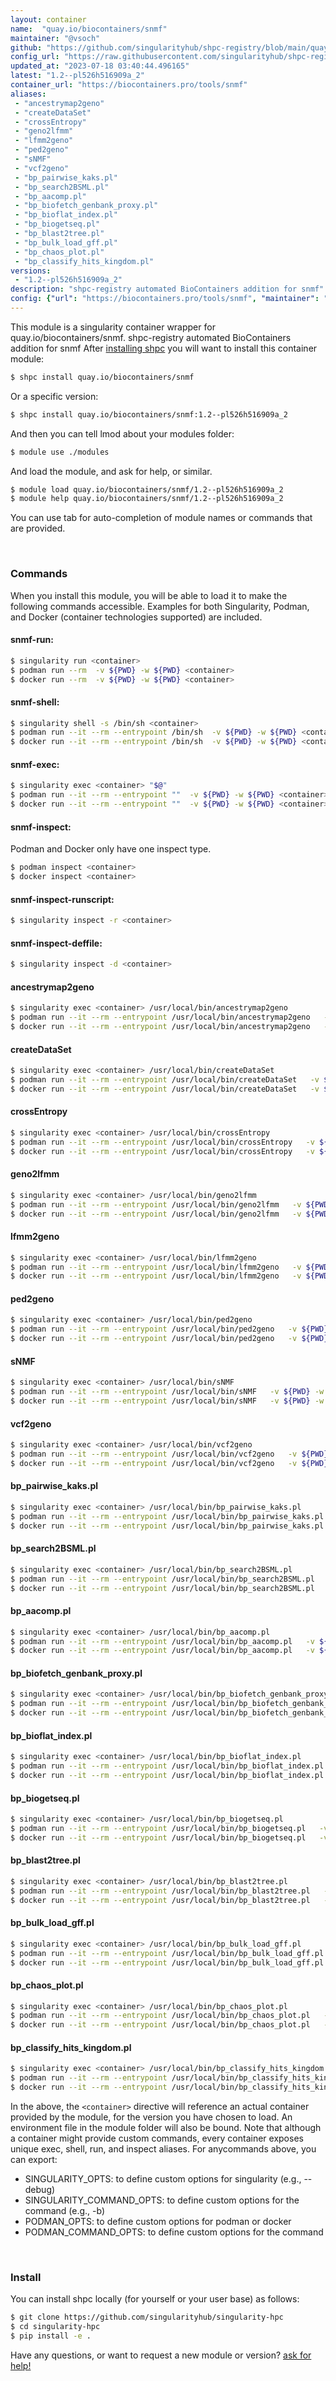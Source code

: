 ```yaml
---
layout: container
name:  "quay.io/biocontainers/snmf"
maintainer: "@vsoch"
github: "https://github.com/singularityhub/shpc-registry/blob/main/quay.io/biocontainers/snmf/container.yaml"
config_url: "https://raw.githubusercontent.com/singularityhub/shpc-registry/main/quay.io/biocontainers/snmf/container.yaml"
updated_at: "2023-07-18 03:40:44.496165"
latest: "1.2--pl526h516909a_2"
container_url: "https://biocontainers.pro/tools/snmf"
aliases:
 - "ancestrymap2geno"
 - "createDataSet"
 - "crossEntropy"
 - "geno2lfmm"
 - "lfmm2geno"
 - "ped2geno"
 - "sNMF"
 - "vcf2geno"
 - "bp_pairwise_kaks.pl"
 - "bp_search2BSML.pl"
 - "bp_aacomp.pl"
 - "bp_biofetch_genbank_proxy.pl"
 - "bp_bioflat_index.pl"
 - "bp_biogetseq.pl"
 - "bp_blast2tree.pl"
 - "bp_bulk_load_gff.pl"
 - "bp_chaos_plot.pl"
 - "bp_classify_hits_kingdom.pl"
versions:
 - "1.2--pl526h516909a_2"
description: "shpc-registry automated BioContainers addition for snmf"
config: {"url": "https://biocontainers.pro/tools/snmf", "maintainer": "@vsoch", "description": "shpc-registry automated BioContainers addition for snmf", "latest": {"1.2--pl526h516909a_2": "sha256:70d792ac2bfd3c00a6fc3eb575d0ab3efa674b1eefc38dbfe59f188336b662ad"}, "tags": {"1.2--pl526h516909a_2": "sha256:70d792ac2bfd3c00a6fc3eb575d0ab3efa674b1eefc38dbfe59f188336b662ad"}, "docker": "quay.io/biocontainers/snmf", "aliases": {"ancestrymap2geno": "/usr/local/bin/ancestrymap2geno", "createDataSet": "/usr/local/bin/createDataSet", "crossEntropy": "/usr/local/bin/crossEntropy", "geno2lfmm": "/usr/local/bin/geno2lfmm", "lfmm2geno": "/usr/local/bin/lfmm2geno", "ped2geno": "/usr/local/bin/ped2geno", "sNMF": "/usr/local/bin/sNMF", "vcf2geno": "/usr/local/bin/vcf2geno", "bp_pairwise_kaks.pl": "/usr/local/bin/bp_pairwise_kaks.pl", "bp_search2BSML.pl": "/usr/local/bin/bp_search2BSML.pl", "bp_aacomp.pl": "/usr/local/bin/bp_aacomp.pl", "bp_biofetch_genbank_proxy.pl": "/usr/local/bin/bp_biofetch_genbank_proxy.pl", "bp_bioflat_index.pl": "/usr/local/bin/bp_bioflat_index.pl", "bp_biogetseq.pl": "/usr/local/bin/bp_biogetseq.pl", "bp_blast2tree.pl": "/usr/local/bin/bp_blast2tree.pl", "bp_bulk_load_gff.pl": "/usr/local/bin/bp_bulk_load_gff.pl", "bp_chaos_plot.pl": "/usr/local/bin/bp_chaos_plot.pl", "bp_classify_hits_kingdom.pl": "/usr/local/bin/bp_classify_hits_kingdom.pl"}}
---
```


This module is a singularity container wrapper for quay.io/biocontainers/snmf.
shpc-registry automated BioContainers addition for snmf
After [installing shpc](#install) you will want to install this container module:


```bash
$ shpc install quay.io/biocontainers/snmf
```

Or a specific version:

```bash
$ shpc install quay.io/biocontainers/snmf:1.2--pl526h516909a_2
```

And then you can tell lmod about your modules folder:

```bash
$ module use ./modules
```

And load the module, and ask for help, or similar.

```bash
$ module load quay.io/biocontainers/snmf/1.2--pl526h516909a_2
$ module help quay.io/biocontainers/snmf/1.2--pl526h516909a_2
```

You can use tab for auto-completion of module names or commands that are provided.

<br>

### Commands

When you install this module, you will be able to load it to make the following commands accessible.
Examples for both Singularity, Podman, and Docker (container technologies supported) are included.

#### snmf-run:

```bash
$ singularity run <container>
$ podman run --rm  -v ${PWD} -w ${PWD} <container>
$ docker run --rm  -v ${PWD} -w ${PWD} <container>
```

#### snmf-shell:

```bash
$ singularity shell -s /bin/sh <container>
$ podman run --it --rm --entrypoint /bin/sh  -v ${PWD} -w ${PWD} <container>
$ docker run --it --rm --entrypoint /bin/sh  -v ${PWD} -w ${PWD} <container>
```

#### snmf-exec:

```bash
$ singularity exec <container> "$@"
$ podman run --it --rm --entrypoint ""  -v ${PWD} -w ${PWD} <container> "$@"
$ docker run --it --rm --entrypoint ""  -v ${PWD} -w ${PWD} <container> "$@"
```

#### snmf-inspect:

Podman and Docker only have one inspect type.

```bash
$ podman inspect <container>
$ docker inspect <container>
```

#### snmf-inspect-runscript:

```bash
$ singularity inspect -r <container>
```

#### snmf-inspect-deffile:

```bash
$ singularity inspect -d <container>
```


#### ancestrymap2geno

```bash
$ singularity exec <container> /usr/local/bin/ancestrymap2geno
$ podman run --it --rm --entrypoint /usr/local/bin/ancestrymap2geno   -v ${PWD} -w ${PWD} <container> -c " $@"
$ docker run --it --rm --entrypoint /usr/local/bin/ancestrymap2geno   -v ${PWD} -w ${PWD} <container> -c " $@"
```


#### createDataSet

```bash
$ singularity exec <container> /usr/local/bin/createDataSet
$ podman run --it --rm --entrypoint /usr/local/bin/createDataSet   -v ${PWD} -w ${PWD} <container> -c " $@"
$ docker run --it --rm --entrypoint /usr/local/bin/createDataSet   -v ${PWD} -w ${PWD} <container> -c " $@"
```


#### crossEntropy

```bash
$ singularity exec <container> /usr/local/bin/crossEntropy
$ podman run --it --rm --entrypoint /usr/local/bin/crossEntropy   -v ${PWD} -w ${PWD} <container> -c " $@"
$ docker run --it --rm --entrypoint /usr/local/bin/crossEntropy   -v ${PWD} -w ${PWD} <container> -c " $@"
```


#### geno2lfmm

```bash
$ singularity exec <container> /usr/local/bin/geno2lfmm
$ podman run --it --rm --entrypoint /usr/local/bin/geno2lfmm   -v ${PWD} -w ${PWD} <container> -c " $@"
$ docker run --it --rm --entrypoint /usr/local/bin/geno2lfmm   -v ${PWD} -w ${PWD} <container> -c " $@"
```


#### lfmm2geno

```bash
$ singularity exec <container> /usr/local/bin/lfmm2geno
$ podman run --it --rm --entrypoint /usr/local/bin/lfmm2geno   -v ${PWD} -w ${PWD} <container> -c " $@"
$ docker run --it --rm --entrypoint /usr/local/bin/lfmm2geno   -v ${PWD} -w ${PWD} <container> -c " $@"
```


#### ped2geno

```bash
$ singularity exec <container> /usr/local/bin/ped2geno
$ podman run --it --rm --entrypoint /usr/local/bin/ped2geno   -v ${PWD} -w ${PWD} <container> -c " $@"
$ docker run --it --rm --entrypoint /usr/local/bin/ped2geno   -v ${PWD} -w ${PWD} <container> -c " $@"
```


#### sNMF

```bash
$ singularity exec <container> /usr/local/bin/sNMF
$ podman run --it --rm --entrypoint /usr/local/bin/sNMF   -v ${PWD} -w ${PWD} <container> -c " $@"
$ docker run --it --rm --entrypoint /usr/local/bin/sNMF   -v ${PWD} -w ${PWD} <container> -c " $@"
```


#### vcf2geno

```bash
$ singularity exec <container> /usr/local/bin/vcf2geno
$ podman run --it --rm --entrypoint /usr/local/bin/vcf2geno   -v ${PWD} -w ${PWD} <container> -c " $@"
$ docker run --it --rm --entrypoint /usr/local/bin/vcf2geno   -v ${PWD} -w ${PWD} <container> -c " $@"
```


#### bp_pairwise_kaks.pl

```bash
$ singularity exec <container> /usr/local/bin/bp_pairwise_kaks.pl
$ podman run --it --rm --entrypoint /usr/local/bin/bp_pairwise_kaks.pl   -v ${PWD} -w ${PWD} <container> -c " $@"
$ docker run --it --rm --entrypoint /usr/local/bin/bp_pairwise_kaks.pl   -v ${PWD} -w ${PWD} <container> -c " $@"
```


#### bp_search2BSML.pl

```bash
$ singularity exec <container> /usr/local/bin/bp_search2BSML.pl
$ podman run --it --rm --entrypoint /usr/local/bin/bp_search2BSML.pl   -v ${PWD} -w ${PWD} <container> -c " $@"
$ docker run --it --rm --entrypoint /usr/local/bin/bp_search2BSML.pl   -v ${PWD} -w ${PWD} <container> -c " $@"
```


#### bp_aacomp.pl

```bash
$ singularity exec <container> /usr/local/bin/bp_aacomp.pl
$ podman run --it --rm --entrypoint /usr/local/bin/bp_aacomp.pl   -v ${PWD} -w ${PWD} <container> -c " $@"
$ docker run --it --rm --entrypoint /usr/local/bin/bp_aacomp.pl   -v ${PWD} -w ${PWD} <container> -c " $@"
```


#### bp_biofetch_genbank_proxy.pl

```bash
$ singularity exec <container> /usr/local/bin/bp_biofetch_genbank_proxy.pl
$ podman run --it --rm --entrypoint /usr/local/bin/bp_biofetch_genbank_proxy.pl   -v ${PWD} -w ${PWD} <container> -c " $@"
$ docker run --it --rm --entrypoint /usr/local/bin/bp_biofetch_genbank_proxy.pl   -v ${PWD} -w ${PWD} <container> -c " $@"
```


#### bp_bioflat_index.pl

```bash
$ singularity exec <container> /usr/local/bin/bp_bioflat_index.pl
$ podman run --it --rm --entrypoint /usr/local/bin/bp_bioflat_index.pl   -v ${PWD} -w ${PWD} <container> -c " $@"
$ docker run --it --rm --entrypoint /usr/local/bin/bp_bioflat_index.pl   -v ${PWD} -w ${PWD} <container> -c " $@"
```


#### bp_biogetseq.pl

```bash
$ singularity exec <container> /usr/local/bin/bp_biogetseq.pl
$ podman run --it --rm --entrypoint /usr/local/bin/bp_biogetseq.pl   -v ${PWD} -w ${PWD} <container> -c " $@"
$ docker run --it --rm --entrypoint /usr/local/bin/bp_biogetseq.pl   -v ${PWD} -w ${PWD} <container> -c " $@"
```


#### bp_blast2tree.pl

```bash
$ singularity exec <container> /usr/local/bin/bp_blast2tree.pl
$ podman run --it --rm --entrypoint /usr/local/bin/bp_blast2tree.pl   -v ${PWD} -w ${PWD} <container> -c " $@"
$ docker run --it --rm --entrypoint /usr/local/bin/bp_blast2tree.pl   -v ${PWD} -w ${PWD} <container> -c " $@"
```


#### bp_bulk_load_gff.pl

```bash
$ singularity exec <container> /usr/local/bin/bp_bulk_load_gff.pl
$ podman run --it --rm --entrypoint /usr/local/bin/bp_bulk_load_gff.pl   -v ${PWD} -w ${PWD} <container> -c " $@"
$ docker run --it --rm --entrypoint /usr/local/bin/bp_bulk_load_gff.pl   -v ${PWD} -w ${PWD} <container> -c " $@"
```


#### bp_chaos_plot.pl

```bash
$ singularity exec <container> /usr/local/bin/bp_chaos_plot.pl
$ podman run --it --rm --entrypoint /usr/local/bin/bp_chaos_plot.pl   -v ${PWD} -w ${PWD} <container> -c " $@"
$ docker run --it --rm --entrypoint /usr/local/bin/bp_chaos_plot.pl   -v ${PWD} -w ${PWD} <container> -c " $@"
```


#### bp_classify_hits_kingdom.pl

```bash
$ singularity exec <container> /usr/local/bin/bp_classify_hits_kingdom.pl
$ podman run --it --rm --entrypoint /usr/local/bin/bp_classify_hits_kingdom.pl   -v ${PWD} -w ${PWD} <container> -c " $@"
$ docker run --it --rm --entrypoint /usr/local/bin/bp_classify_hits_kingdom.pl   -v ${PWD} -w ${PWD} <container> -c " $@"
```



In the above, the `<container>` directive will reference an actual container provided
by the module, for the version you have chosen to load. An environment file in the
module folder will also be bound. Note that although a container
might provide custom commands, every container exposes unique exec, shell, run, and
inspect aliases. For anycommands above, you can export:

 - SINGULARITY_OPTS: to define custom options for singularity (e.g., --debug)
 - SINGULARITY_COMMAND_OPTS: to define custom options for the command (e.g., -b)
 - PODMAN_OPTS: to define custom options for podman or docker
 - PODMAN_COMMAND_OPTS: to define custom options for the command

<br>

### Install

You can install shpc locally (for yourself or your user base) as follows:

```bash
$ git clone https://github.com/singularityhub/singularity-hpc
$ cd singularity-hpc
$ pip install -e .
```

Have any questions, or want to request a new module or version? [ask for help!](https://github.com/singularityhub/singularity-hpc/issues)